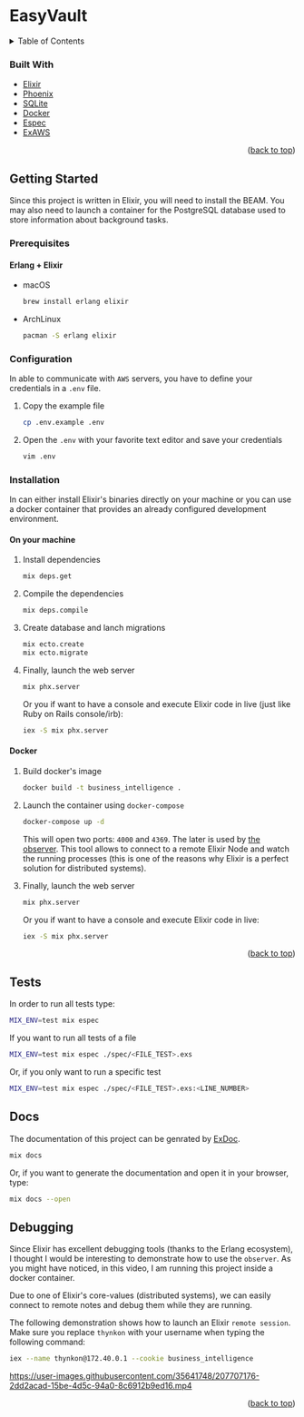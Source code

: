 # EasyVault
<a name="readme-top"></a>
<details>
  <summary>Table of Contents</summary>
  <ol>
    <li>
        <a href="#built-with">Built With</a>
    </li>
    <li>
      <a href="#getting-started">Getting Started</a>
      <ul>
        <li><a href="#prerequisites">Prerequisites</a></li>
        <li><a href="#configuration">Configuration</a></li>
        <li><a href="#installation">Installation</a></li>
      </ul>
    </li>
    <li><a href="#tests">Tests</a></li>
    <li><a href="#documentation">Documentation</a></li>
    <li><a href="#debugging">Debugging</a></li>
    <li><a href="#license">License</a></li>
  </ol>
</details>

### Built With

* [Elixir][elixir-url]
* [Phoenix][phoenix-url]
* [SQLite][sqlite-url]
* [Docker][oban-url]
* [Espec][espec-url]
* [ExAWS][exaws-url]

<p align="right">(<a href="#readme-top">back to top</a>)</p>

<!-- GETTING STARTED -->
## Getting Started
Since this project is written in Elixir, you will need to install the BEAM.
You may also need to launch a container for the PostgreSQL database used to store information about background tasks.

### Prerequisites
#### Erlang + Elixir
- macOS
  ```sh
  brew install erlang elixir
  ```
- ArchLinux
  ```sh
  pacman -S erlang elixir
  ```

### Configuration
In able to communicate with `AWS` servers, you have to define your credentials in a `.env` file.

1. Copy the example file
    ```sh
    cp .env.example .env
    ```

2. Open the `.env` with your favorite text editor and save your credentials
    ```sh
    vim .env
    ```

### Installation
In can either install Elixir's binaries directly on your machine or you can use a docker container that provides an already configured development environment.

#### On your machine

1. Install dependencies
   ```sh
   mix deps.get
   ```

2. Compile the dependencies
    ```sh
    mix deps.compile
    ```
   
3. Create database and lanch migrations
   ```sh
   mix ecto.create
   mix ecto.migrate
   ```
6. Finally, launch the web server
   ```sh
   mix phx.server
   ```

   Or you if want to have a console and execute Elixir code in live (just like Ruby on Rails console/irb):
   
   ```sh
   iex -S mix phx.server
   ```

#### Docker

1. Build docker's image
   ```sh
   docker build -t business_intelligence .
   ```
2. Launch the container using `docker-compose`
   ```sh
   docker-compose up -d
   ```
   This will open two ports: `4000` and `4369`. The later is used by [the observer](https://elixir-lang.org/getting-started/debugging.html#observer). This tool allows to connect to a remote Elixir Node and watch the running processes (this is one of the reasons why Elixir is a perfect solution for distributed systems). 

6. Finally, launch the web server
   ```sh
   mix phx.server
   ```

   Or you if want to have a console and execute Elixir code in live:
   
   ```sh
   iex -S mix phx.server
   ```

<p align="right">(<a href="#readme-top">back to top</a>)</p>

## Tests
In order to run all tests type:

```sh
MIX_ENV=test mix espec
```

If you want to run all tests of a file
```sh
MIX_ENV=test mix espec ./spec/<FILE_TEST>.exs
```

Or, if you only want to run a specific test
```sh
MIX_ENV=test mix espec ./spec/<FILE_TEST>.exs:<LINE_NUMBER>
```

## Docs
The documentation of this project can be genrated by [ExDoc](https://github.com/elixir-lang/ex_doc).
```sh
mix docs
```

Or, if you want to generate the documentation and open it in your browser, type:
```sh
mix docs --open
```

## Debugging
Since Elixir has excellent debugging tools (thanks to the Erlang ecosystem), I thought I would be interesting to demonstrate how to use the `observer`. As you might have noticed, in this video, I am running this project inside a docker container.

Due to one of Elixir's core-values (distributed systems), we can easily connect to remote notes and debug them while they are running.

The following demonstration shows how to launch an Elixir `remote session`. Make sure you replace `thynkon` with your username when typing the following command:
```sh
iex --name thynkon@172.40.0.1 --cookie business_intelligence
```

https://user-images.githubusercontent.com/35641748/207707176-2dd2acad-15be-4d5c-94a0-8c6912b9ed16.mp4


<p align="right">(<a href="#readme-top">back to top</a>)</p>

<!-- MARKDOWN LINKS & IMAGES -->
<!-- https://www.markdownguide.org/basic-syntax/#reference-style-links -->
[elixir-url]: https://elixir-lang.org
[phoenix-url]: https://www.phoenixframework.org
[sqlite-url]: https://www.sqlite.org
[postgresql-url]: https://www.postgresql.org
[oban-url]: https://github.com/sorentwo/oban
[bootstrap-url]: https://getbootstrap.com
[exaws-url]: https://github.com/ex-aws/ex_aws
[espec-url]: https://github.com/antonmi/espec
